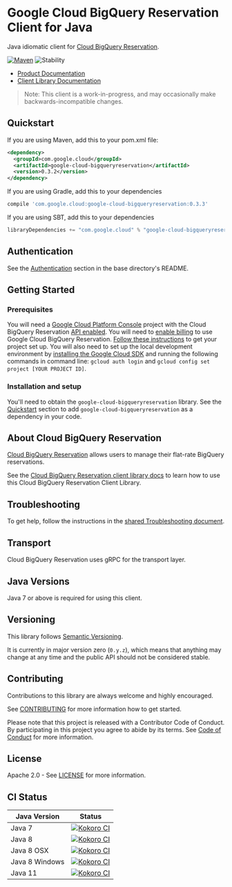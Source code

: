 # Google Cloud BigQuery Reservation Client for Java

Java idiomatic client for [Cloud BigQuery Reservation][product-docs].

[![Maven][maven-version-image]][maven-version-link]
![Stability][stability-image]

- [Product Documentation][product-docs]
- [Client Library Documentation][javadocs]

> Note: This client is a work-in-progress, and may occasionally
> make backwards-incompatible changes.

## Quickstart


If you are using Maven, add this to your pom.xml file:

```xml
<dependency>
  <groupId>com.google.cloud</groupId>
  <artifactId>google-cloud-bigqueryreservation</artifactId>
  <version>0.3.2</version>
</dependency>
```

[//]: # ({x-version-update-start:google-cloud-bigqueryreservation:released})

If you are using Gradle, add this to your dependencies
```Groovy
compile 'com.google.cloud:google-cloud-bigqueryreservation:0.3.3'
```
If you are using SBT, add this to your dependencies
```Scala
libraryDependencies += "com.google.cloud" % "google-cloud-bigqueryreservation" % "0.3.3"
```
[//]: # ({x-version-update-end})

## Authentication

See the [Authentication][authentication] section in the base directory's README.

## Getting Started

### Prerequisites

You will need a [Google Cloud Platform Console][developer-console] project with the Cloud BigQuery Reservation [API enabled][enable-api].
You will need to [enable billing][enable-billing] to use Google Cloud BigQuery Reservation.
[Follow these instructions][create-project] to get your project set up. You will also need to set up the local development environment by
[installing the Google Cloud SDK][cloud-sdk] and running the following commands in command line:
`gcloud auth login` and `gcloud config set project [YOUR PROJECT ID]`.

### Installation and setup

You'll need to obtain the `google-cloud-bigqueryreservation` library.  See the [Quickstart](#quickstart) section
to add `google-cloud-bigqueryreservation` as a dependency in your code.

## About Cloud BigQuery Reservation


[Cloud BigQuery Reservation][product-docs] allows users to manage their flat-rate BigQuery reservations.

See the [Cloud BigQuery Reservation client library docs][javadocs] to learn how to
use this Cloud BigQuery Reservation Client Library.






## Troubleshooting

To get help, follow the instructions in the [shared Troubleshooting document][troubleshooting].

## Transport

Cloud BigQuery Reservation uses gRPC for the transport layer.

## Java Versions

Java 7 or above is required for using this client.

## Versioning


This library follows [Semantic Versioning](http://semver.org/).


It is currently in major version zero (``0.y.z``), which means that anything may change at any time
and the public API should not be considered stable.

## Contributing


Contributions to this library are always welcome and highly encouraged.

See [CONTRIBUTING][contributing] for more information how to get started.

Please note that this project is released with a Contributor Code of Conduct. By participating in
this project you agree to abide by its terms. See [Code of Conduct][code-of-conduct] for more
information.

## License

Apache 2.0 - See [LICENSE][license] for more information.

## CI Status

Java Version | Status
------------ | ------
Java 7 | [![Kokoro CI][kokoro-badge-image-1]][kokoro-badge-link-1]
Java 8 | [![Kokoro CI][kokoro-badge-image-2]][kokoro-badge-link-2]
Java 8 OSX | [![Kokoro CI][kokoro-badge-image-3]][kokoro-badge-link-3]
Java 8 Windows | [![Kokoro CI][kokoro-badge-image-4]][kokoro-badge-link-4]
Java 11 | [![Kokoro CI][kokoro-badge-image-5]][kokoro-badge-link-5]

[product-docs]: https://cloud.google.com/bigquery/docs/reference/reservations/rpc
[javadocs]: https://googleapis.dev/java/google-cloud-bigqueryreservation/latest/index.html
[kokoro-badge-image-1]: http://storage.googleapis.com/cloud-devrel-public/java/badges/java-bigqueryreservation/java7.svg
[kokoro-badge-link-1]: http://storage.googleapis.com/cloud-devrel-public/java/badges/java-bigqueryreservation/java7.html
[kokoro-badge-image-2]: http://storage.googleapis.com/cloud-devrel-public/java/badges/java-bigqueryreservation/java8.svg
[kokoro-badge-link-2]: http://storage.googleapis.com/cloud-devrel-public/java/badges/java-bigqueryreservation/java8.html
[kokoro-badge-image-3]: http://storage.googleapis.com/cloud-devrel-public/java/badges/java-bigqueryreservation/java8-osx.svg
[kokoro-badge-link-3]: http://storage.googleapis.com/cloud-devrel-public/java/badges/java-bigqueryreservation/java8-osx.html
[kokoro-badge-image-4]: http://storage.googleapis.com/cloud-devrel-public/java/badges/java-bigqueryreservation/java8-win.svg
[kokoro-badge-link-4]: http://storage.googleapis.com/cloud-devrel-public/java/badges/java-bigqueryreservation/java8-win.html
[kokoro-badge-image-5]: http://storage.googleapis.com/cloud-devrel-public/java/badges/java-bigqueryreservation/java11.svg
[kokoro-badge-link-5]: http://storage.googleapis.com/cloud-devrel-public/java/badges/java-bigqueryreservation/java11.html
[stability-image]: https://img.shields.io/badge/stability-beta-yellow
[maven-version-image]: https://img.shields.io/maven-central/v/com.google.cloud/google-cloud-bigqueryreservation.svg
[maven-version-link]: https://search.maven.org/search?q=g:com.google.cloud%20AND%20a:google-cloud-bigqueryreservation&core=gav
[authentication]: https://github.com/googleapis/google-cloud-java#authentication
[developer-console]: https://console.developers.google.com/
[create-project]: https://cloud.google.com/resource-manager/docs/creating-managing-projects
[cloud-sdk]: https://cloud.google.com/sdk/
[troubleshooting]: https://github.com/googleapis/google-cloud-common/blob/master/troubleshooting/readme.md#troubleshooting
[contributing]: https://github.com/googleapis/java-bigqueryreservation/blob/master/CONTRIBUTING.md
[code-of-conduct]: https://github.com/googleapis/java-bigqueryreservation/blob/master/CODE_OF_CONDUCT.md#contributor-code-of-conduct
[license]: https://github.com/googleapis/java-bigqueryreservation/blob/master/LICENSE
[enable-billing]: https://cloud.google.com/apis/docs/getting-started#enabling_billing
[enable-api]: https://console.cloud.google.com/flows/enableapi?apiid=bigqueryreservation.googleapis.com
[libraries-bom]: https://github.com/GoogleCloudPlatform/cloud-opensource-java/wiki/The-Google-Cloud-Platform-Libraries-BOM
[shell_img]: https://gstatic.com/cloudssh/images/open-btn.png
